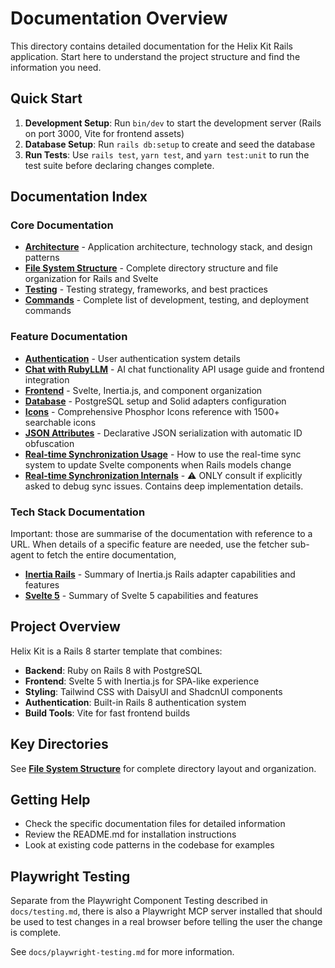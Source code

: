 # Documentation Overview

This directory contains detailed documentation for the Helix Kit Rails application. Start here to understand the project structure and find the information you need.

## Quick Start

1. **Development Setup**: Run `bin/dev` to start the development server (Rails on port 3000, Vite for frontend assets)
2. **Database Setup**: Run `rails db:setup` to create and seed the database
3. **Run Tests**: Use `rails test`, `yarn test`, and `yarn test:unit` to run the test suite before declaring changes complete.

## Documentation Index

### Core Documentation

- **[Architecture](./architecture.md)** - Application architecture, technology stack, and design patterns
- **[File System Structure](./file_system_structure.md)** - Complete directory structure and file organization for Rails and Svelte
- **[Testing](./testing.md)** - Testing strategy, frameworks, and best practices
- **[Commands](./commands.md)** - Complete list of development, testing, and deployment commands

### Feature Documentation

- **[Authentication](./authentication.md)** - User authentication system details
- **[Chat with RubyLLM](./chat_with_rubyllm.md)** - AI chat functionality API usage guide and frontend integration
- **[Frontend](./frontend.md)** - Svelte, Inertia.js, and component organization
- **[Database](./database.md)** - PostgreSQL setup and Solid adapters configuration
- **[Icons](./icons.md)** - Comprehensive Phosphor Icons reference with 1500+ searchable icons
- **[JSON Attributes](./json-attributes.md)** - Declarative JSON serialization with automatic ID obfuscation
- **[Real-time Synchronization Usage](./synchronization-usage.md)** - How to use the real-time sync system to update Svelte components when Rails models change
- **[Real-time Synchronization Internals](./synchronization-internals.md)** - ⚠️ ONLY consult if explicitly asked to debug sync issues. Contains deep implementation details.

### Tech Stack Documentation

Important: those are summarise of the documentation with reference to a URL. When details of a specific feature are needed, use the fetcher sub-agent to fetch the entire documentation, 

- **[Inertia Rails](./stack/inertia-rails.md)** - Summary of Inertia.js Rails adapter capabilities and features
- **[Svelte 5](./stack/svelte-5.md)** - Summary of Svelte 5 capabilities and features

## Project Overview

Helix Kit is a Rails 8 starter template that combines:
- **Backend**: Ruby on Rails 8 with PostgreSQL
- **Frontend**: Svelte 5 with Inertia.js for SPA-like experience
- **Styling**: Tailwind CSS with DaisyUI and ShadcnUI components
- **Authentication**: Built-in Rails 8 authentication system
- **Build Tools**: Vite for fast frontend builds

## Key Directories

See **[File System Structure](./file_system_structure.md)** for complete directory layout and organization.

## Getting Help

- Check the specific documentation files for detailed information
- Review the README.md for installation instructions
- Look at existing code patterns in the codebase for examples

## Playwright Testing

Separate from the Playwright Component Testing described in `docs/testing.md`, there is also a Playwright MCP server installed that should be used to test changes in a real browser before telling the user the change is complete.

See `docs/playwright-testing.md` for more information.